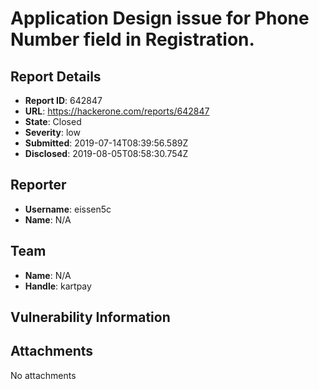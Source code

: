 # Application Design issue for Phone Number field in Registration.

## Report Details
- **Report ID**: 642847
- **URL**: https://hackerone.com/reports/642847
- **State**: Closed
- **Severity**: low
- **Submitted**: 2019-07-14T08:39:56.589Z
- **Disclosed**: 2019-08-05T08:58:30.754Z

## Reporter
- **Username**: eissen5c
- **Name**: N/A

## Team
- **Name**: N/A
- **Handle**: kartpay

## Vulnerability Information


## Attachments
No attachments
